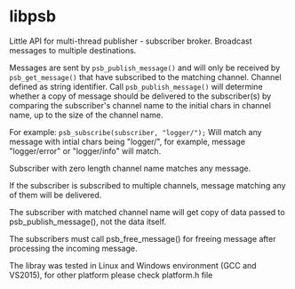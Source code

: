 # libpsb
 Little API for multi-thread publisher - subscriber broker.
 Broadcast messages to multiple destinations.

 Messages are sent by `psb_publish_message()` and will only be received by `psb_get_message()` that have subscribed to the matching channel.
 Channel defined as string identifier. Call `psb_publish_message()` will determine whether a copy of message should be delivered to the subscriber(s) by comparing the subscriber's channel name to the initial chars in channel name, up to the size of the channel name.

 For example:
 `psb_subscribe(subscriber, "logger/");`
 Will match any message with intial chars being "logger/", for example, message "logger/error" or "logger/info" will match.

 Subscriber with zero length channel name matches any message.

 If the subscriber is subscribed to multiple channels, message matching any of them will be delivered.

 The subscriber with matched channel name will get copy of data passed to psb_publish_message(), not the data itself.

 The subscribers must call psb_free_message() for freeing message after processing the incoming message.

 The libray was tested in Linux and Windows environment (GCC and VS2015), for other platform please check platform.h file
